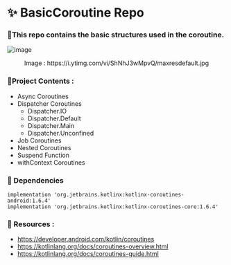 # :sparkles: BasicCoroutine Repo
### :small_orange_diamond:This repo contains the basic structures used in the coroutine.

![image](https://user-images.githubusercontent.com/79931228/199102369-d9ebe088-b2db-49bf-aebb-df1a7772739f.png)
<p align="center">Image : https://i.ytimg.com/vi/ShNhJ3wMpvQ/maxresdefault.jpg</p> 

### :small_orange_diamond:Project Contents :
- Async Coroutines
- Dispatcher Coroutines
  - Dispatcher.IO
  - Dispatcher.Default
  - Dispatcher.Main
  - Dispatcher.Unconfined
- Job Coroutines
- Nested Coroutines
- Suspend Function
- withContext Coroutines

### :small_orange_diamond: Dependencies
``` 
implementation 'org.jetbrains.kotlinx:kotlinx-coroutines-android:1.6.4'
implementation 'org.jetbrains.kotlinx:kotlinx-coroutines-core:1.6.4'
```

### :small_orange_diamond: Resources :
- https://developer.android.com/kotlin/coroutines
- https://kotlinlang.org/docs/coroutines-overview.html
- https://kotlinlang.org/docs/coroutines-guide.html





